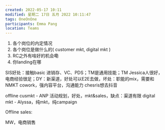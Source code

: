 ```yaml
---
created: 2022-05-17 10:11
modified: 星期二 17日 五月 2022 10:11:47
tags: OneOnOne
participants: Emma Pang
location: Teams
---
```


1. 各个岗位的内定情况
2. 各个岗位是做什么的( customer mkt, digital mkt )
3. RC之外有啥好的机会嘞
4. 你landing在哪

SIS好处：接触basic 进销存、VC、PDS；TM是通用技能；TM Jessica人很好，电商经验很足；DY：新渠道，好处可以E2E去做，坏处：职能的mix，需要和NMKT cowork，强内容平台，沟通能力
chesris想去抖音

offline cusmkt - ANP 活动规划，好处，mkt&sales，缺点：渠道有限
digital mkt - Alyssa，纯mkt，纯campaign

Offline sales: 

MW，电商销售
